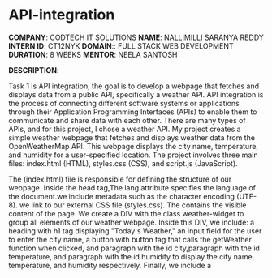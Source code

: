 # API-integration

**COMPANY**: CODTECH IT SOLUTIONS
**NAME**: NALLIMILLI SARANYA REDDY
**INTERN ID**: CT12NYK
**DOMAIN**:: FULL STACK WEB DEVELOPMENT
**DURATION**: 8 WEEKS
**MENTOR**: NEELA SANTOSH

**DESCRIPTION**:

Task 1 is API integration, the goal is to develop a webpage that fetches and displays data from a public API, specifically a weather API. API integration is the process of connecting different software systems or applications through their Application Programming Interfaces (APIs) to enable them to communicate and share data with each other. There are many types of APIs, and for this project, I chose a weather API. My project creates a simple weather webpage that fetches and displays weather data from the OpenWeatherMap API. This webpage displays the city name, temperature, and humidity for a user-specified location. The project involves three main files: index.html (HTML), styles.css (CSS), and script.js (JavaScript).

The (index.html) file is responsible for defining the structure of our webpage. Inside the head tag,The lang attribute specifies the language of the document.we include metadata such as the character encoding (UTF-8). we link to our external CSS file (styles.css). The <body> contains the visible content of the page. We create a DIV with the class weather-widget to group all elements of our weather webpage. Inside this DIV, we include: a heading with h1 tag displaying "Today's Weather," an input field for the user to enter the city name, a button with button tag that calls the getWeather function when clicked, and paragraph with the id city,paragraph with the id temperature, and paragraph with the id humidity to display the city name, temperature, and humidity respectively. Finally, we include a <script> tag to link to our external JavaScript file (script.js).

The (styles.css) file provides the styling for our weather widget. These styles set the font family for the entire body to Arial, create a flexbox layout to center the content, set the height to fill the viewport, remove default margins, and set a background color. The .weather class styles the main container with a white background, padding, rounded corners, a subtle shadow, and centered text. These styles define the appearance of the paragraphs inside the info container, setting margins, increasing the font size, making the temperature bold, and changing its color to blue.These styles define the appearance of the input field and buttons, including padding, margins, border styles, colors, and  effects.

The (script.js) file handles the functionality of fetching and displaying weather data. To generate our API key, we need to log in to the OpenWeatherMap API, click on register,click on my API keys,generate our API key, and copy it. In script.js, we define constants to store our OpenWeatherMap API key and base URL. The getWeather function retrieves the city name from the input field, constructs the API URL, makes a fetch request to the API, and calls the displayWeather function with the response data. The displayWeather function updates the DOM elements with the fetched data. If the data is invalid, it sets default "Not found" or "N/A" values.

This project demonstrates a simple yet effective way to create a weather webpage using HTML, CSS, and JavaScript. It involves fetching data from an external API, handling user input, and dynamically updating the webpage content. The combination of a clean HTML structure, responsive CSS styling, and JavaScript functionality makes this project an excellent starting point for anyone looking to learn web development and API integration.


**OUTPUT**


![Image](https://github.com/user-attachments/assets/a9d6d159-cbda-4cc3-a910-cbefb32f544f)
![Image](https://github.com/user-attachments/assets/f3a15462-cf1c-4ba4-814e-a195c7e4c5d3)
![Image](https://github.com/user-attachments/assets/7104bafc-ad8f-4ef8-a431-b79c7ec36865)

